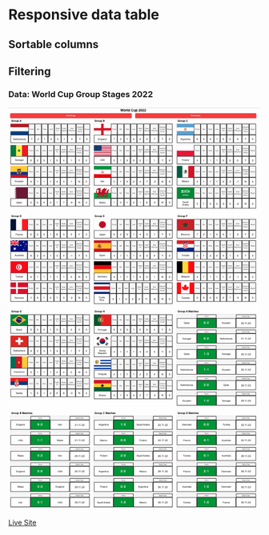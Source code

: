 # Responsive data table
## Sortable columns
## Filtering
### Data: World Cup Group Stages 2022

![Preview](./preview.png)

[Live Site](https://matthew-via-music.com/responsive-sortable-data-table/)